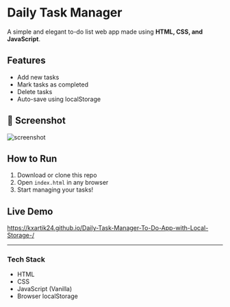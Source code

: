 #  Daily Task Manager

A simple and elegant to-do list web app made using **HTML, CSS, and JavaScript**.

##  Features
- Add new tasks
- Mark tasks as completed
- Delete tasks
- Auto-save using localStorage

## 📸 Screenshot
![screenshot](https://dummyimage.com/600x400/cccccc/000000&text=ToDo+App)

## How to Run
1. Download or clone this repo
2. Open `index.html` in any browser
3. Start managing your tasks!

##  Live Demo
https://kxartik24.github.io/Daily-Task-Manager-To-Do-App-with-Local-Storage-/



---

###  Tech Stack
- HTML
- CSS
- JavaScript (Vanilla)
- Browser localStorage

